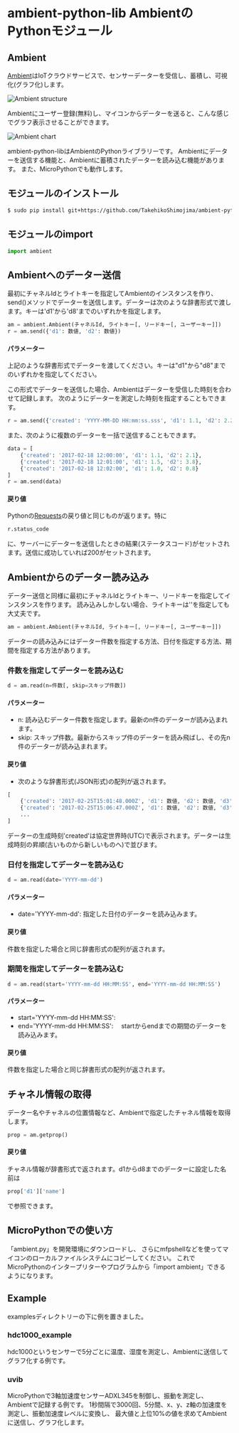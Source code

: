 # ambient-python-lib AmbientのPythonモジュール

## Ambient
[Ambient](https://ambidata.io)はIoTクラウドサービスで、センサーデーターを受信し、蓄積し、可視化(グラフ化)します。

![Ambient structure](https://ambidata.io/wp/wp-content/uploads/2016/09/AmbientStructure.jpg)

Ambientにユーザー登録(無料)し、マイコンからデーターを送ると、こんな感じでグラフ表示させることができます。

![Ambient chart](https://ambidata.io/wp/wp-content/uploads/2016/09/fig3-1024x651.jpg)

ambient-python-libはAmbientのPythonライブラリーです。
Ambientにデーターを送信する機能と、Ambientに蓄積されたデーターを読み込む機能があります。
また、MicroPythonでも動作します。

## モジュールのインストール

```sh
$ sudo pip install git+https://github.com/TakehikoShimojima/ambient-python-lib.git
```

## モジュールのimport

```python
import ambient
```
## Ambientへのデーター送信

最初にチャネルIdとライトキーを指定してAmbientのインスタンスを作り、send()メソッドでデーターを送信します。データーは次のような辞書形式で渡します。キーは'd1'から'd8'までのいずれかを指定します。

```python
am = ambient.Ambient(チャネルId, ライトキー[, リードキー[, ユーザーキー]])
r = am.send({'d1': 数値, 'd2': 数値})
```

#### パラメーター
  上記のような辞書形式でデーターを渡してください。キーは"d1"から"d8"までのいずれかを指定してください。

この形式でデーターを送信した場合、Ambientはデーターを受信した時刻を合わせて記録します。 次のようにデーターを測定した時刻を指定することもできます。

```python
r = am.send({'created': 'YYYY-MM-DD HH:mm:ss.sss', 'd1': 1.1, 'd2': 2.2})
```

また、次のように複数のデーターを一括で送信することもできます。

```python
data = [
    {'created': '2017-02-18 12:00:00', 'd1': 1.1, 'd2': 2.1},
    {'created': '2017-02-18 12:01:00', 'd1': 1.5, 'd2': 3.8},
    {'created': '2017-02-18 12:02:00', 'd1': 1.0, 'd2': 0.8}
]
r = am.send(data)
```

#### 戻り値

Pythonの[Requests](http://requests-docs-ja.readthedocs.io/en/latest/)の戻り値と同じものが返ります。特に

```python
r.status_code
```

に、サーバーにデーターを送信したときの結果(ステータスコード)がセットされます。送信に成功していれば200がセットされます。

## Ambientからのデーター読み込み

データー送信と同様に最初にチャネルIdとライトキー、リードキーを指定してインスタンスを作ります。
読み込みしかしない場合、ライトキーは''を指定しても大丈夫です。

```python
am = ambient.Ambient(チャネルId, ライトキー[, リードキー[, ユーザーキー]])
```

データーの読み込みにはデーター件数を指定する方法、日付を指定する方法、期間を指定する方法があります。

### 件数を指定してデーターを読み込む

```python
d = am.read(n=件数[, skip=スキップ件数])
```

#### パラメーター

* n: 読み込むデーター件数を指定します。最新のn件のデーターが読み込まれます。
* skip: スキップ件数。最新からスキップ件のデーターを読み飛ばし、その先n件のデーターが読み込まれます。

#### 戻り値

* 次のような辞書形式(JSON形式)の配列が返されます。

```python
[
    {'created': '2017-02-25T15:01:48.000Z', 'd1': 数値, 'd2': 数値, 'd3': 数値},
    {'created': '2017-02-25T15:06:47.000Z', 'd1': 数値, 'd2': 数値, 'd3': 数値},
    ...
]
```

データーの生成時刻'created'は協定世界時(UTC)で表示されます。データーは生成時刻の昇順(古いものから新しいものへ)で並びます。

### 日付を指定してデーターを読み込む

```python
d = am.read(date='YYYY-mm-dd')
```

#### パラメーター

* date='YYYY-mm-dd': 指定した日付のデーターを読み込みます。

#### 戻り値

件数を指定した場合と同じ辞書形式の配列が返されます。

### 期間を指定してデーターを読み込む

```python
d = am.read(start='YYYY-mm-dd HH:MM:SS', end='YYYY-mm-dd HH:MM:SS')
```

#### パラメーター

* start='YYYY-mm-dd HH:MM:SS':
* end='YYYY-mm-dd HH:MM:SS':
　startからendまでの期間のデーターを読み込みます。

#### 戻り値

件数を指定した場合と同じ辞書形式の配列が返されます。

## チャネル情報の取得

データー名やチャネルの位置情報など、Ambientで指定したチャネル情報を取得します。

```python
prop = am.getprop()
```

#### 戻り値

チャネル情報が辞書形式で返されます。d1からd8までのデーターに設定した名前は

```python
prop['d1']['name']
```

で参照できます。

## MicroPythonでの使い方

「ambient.py」を開発環境にダウンロードし、
さらにmfpshellなどを使ってマイコンのローカルファイルシステムにコピーしてください。
これでMicroPythonのインタープリターやプログラムから「import ambient」できるようになります。

## Example

examplesディレクトリーの下に例を置きました。

### hdc1000_example

hdc1000というセンサーで5分ごとに温度、湿度を測定し、Ambientに送信してグラフ化する例です。

### uvib

MicroPythonで3軸加速度センサーADXL345を制御し、振動を測定し、Ambientで記録する例です。
1秒間隔で3000回、5分間、x、y、z軸の加速度を測定し、振動加速度レベルに変換し、
最大値と上位10%の値を求めてAmbientに送信し、グラフ化します。

